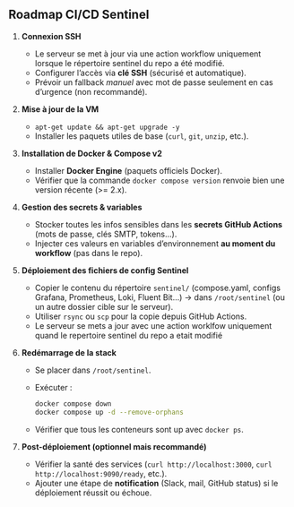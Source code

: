 ## Roadmap CI/CD Sentinel

1. **Connexion SSH**

    * Le serveur se met à jour via une action workflow uniquement lorsque le répertoire sentinel du repo a été modifié.
    * Configurer l’accès via **clé SSH** (sécurisé et automatique).
    * Prévoir un fallback *manuel* avec mot de passe seulement en cas d’urgence (non recommandé).

2. **Mise à jour de la VM**

    * `apt-get update && apt-get upgrade -y`
    * Installer les paquets utiles de base (`curl`, `git`, `unzip`, etc.).

3. **Installation de Docker & Compose v2**

    * Installer **Docker Engine** (paquets officiels Docker).
    * Vérifier que la commande `docker compose version` renvoie bien une version récente (>= 2.x).

4. **Gestion des secrets & variables**

    * Stocker toutes les infos sensibles dans les **secrets GitHub Actions** (mots de passe, clés SMTP, tokens…).
    * Injecter ces valeurs en variables d’environnement **au moment du workflow** (pas dans le repo).

5. **Déploiement des fichiers de config Sentinel**

    * Copier le contenu du répertoire `sentinel/` (compose.yaml, configs Grafana, Prometheus, Loki, Fluent Bit…)
      → dans `/root/sentinel` (ou un autre dossier cible sur le serveur).
    * Utiliser `rsync` ou `scp` pour la copie depuis GitHub Actions.
    * Le serveur se mets a jour avec une action worklfow uniquement quand le repertoire sentinel du repo a etait modifié

6. **Redémarrage de la stack**

    * Se placer dans `/root/sentinel`.
    * Exécuter :

      ```bash
      docker compose down
      docker compose up -d --remove-orphans
      ```
    * Vérifier que tous les conteneurs sont up avec `docker ps`.

7. **Post-déploiement (optionnel mais recommandé)**

    * Vérifier la santé des services (`curl http://localhost:3000`, `curl http://localhost:9090/ready`, etc.).
    * Ajouter une étape de **notification** (Slack, mail, GitHub status) si le déploiement réussit ou échoue.

